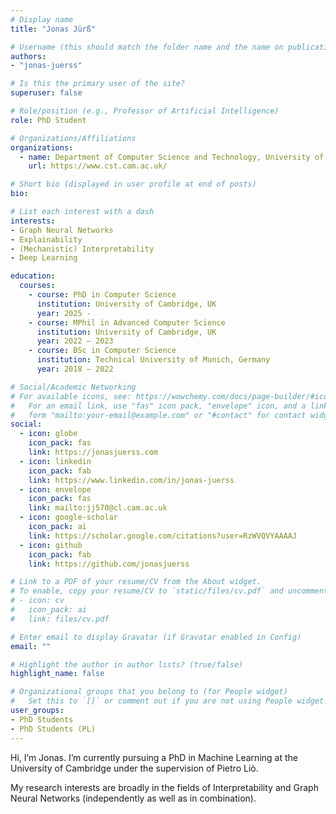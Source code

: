 ```yaml
---
# Display name
title: "Jonas Jürß"

# Username (this should match the folder name and the name on publications)
authors:
- "jonas-juerss"

# Is this the primary user of the site?
superuser: false

# Role/position (e.g., Professor of Artificial Intelligence)
role: PhD Student

# Organizations/Affiliations
organizations:
  - name: Department of Computer Science and Technology, University of Cambridge
    url: https://www.cst.cam.ac.uk/

# Short bio (displayed in user profile at end of posts)
bio: 

# List each interest with a dash
interests:
- Graph Neural Networks
- Explainability
- (Mechanistic) Interpretability
- Deep Learning

education:
  courses:
    - course: PhD in Computer Science
      institution: University of Cambridge, UK
      year: 2025 - 
    - course: MPhil in Advanced Computer Science
      institution: University of Cambridge, UK
      year: 2022 – 2023
    - course: BSc in Computer Science
      institution: Technical University of Munich, Germany
      year: 2018 – 2022

# Social/Academic Networking
# For available icons, see: https://wowchemy.com/docs/page-builder/#icons
#   For an email link, use "fas" icon pack, "envelope" icon, and a link in the
#   form "mailto:your-email@example.com" or "#contact" for contact widget.
social:
  - icon: globe
    icon_pack: fas
    link: https://jonasjuerss.com
  - icon: linkedin
    icon_pack: fab
    link: https://www.linkedin.com/in/jonas-juerss
  - icon: envelope
    icon_pack: fas
    link: mailto:jj570@cl.cam.ac.uk
  - icon: google-scholar
    icon_pack: ai
    link: https://scholar.google.com/citations?user=RzWVQVYAAAAJ
  - icon: github
    icon_pack: fab
    link: https://github.com/jonasjuerss

# Link to a PDF of your resume/CV from the About widget.
# To enable, copy your resume/CV to `static/files/cv.pdf` and uncomment the lines below.
# - icon: cv
#   icon_pack: ai
#   link: files/cv.pdf

# Enter email to display Gravatar (if Gravatar enabled in Config)
email: ""

# Highlight the author in author lists? (true/false)
highlight_name: false

# Organizational groups that you belong to (for People widget)
#   Set this to `[]` or comment out if you are not using People widget.
user_groups:
- PhD Students
- PhD Students (PL)
---
```


Hi, I’m Jonas. I’m currently pursuing a PhD in Machine Learning at the University of Cambridge under the supervision of Pietro Liò.

My research interests are broadly in the fields of Interpretability and Graph Neural Networks (independently as well as in combination).